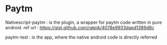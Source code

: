 # Paytm

Nativescript-paytm : is the plugin, a wrapper for paytm code written in pure android.
ref url : https://gist.github.com/ratpik/4078e9933daed1389d8c

paytm-test : is the app, where the native android code is directly referred
